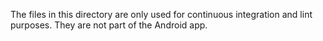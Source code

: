 The files in this directory are only used for continuous integration and lint
purposes. They are not part of the Android app.
